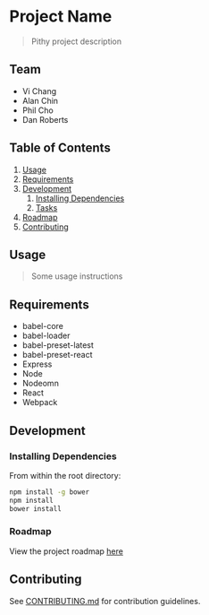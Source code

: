 # Project Name

> Pithy project description

## Team

  - Vi Chang
  - Alan Chin
  - Phil Cho
  - Dan Roberts

## Table of Contents

1. [Usage](#Usage)
1. [Requirements](#requirements)
1. [Development](#development)
    1. [Installing Dependencies](#installing-dependencies)
    1. [Tasks](#tasks)
1. [Roadmap](#roadmap)
1. [Contributing](#contributing)

## Usage

> Some usage instructions

## Requirements

- babel-core
- babel-loader
- babel-preset-latest
- babel-preset-react
- Express
- Node
- Nodeomn
- React
- Webpack


## Development

### Installing Dependencies

From within the root directory:

```sh
npm install -g bower
npm install
bower install
```

### Roadmap

View the project roadmap [here](https://docs.google.com/document/d/1TFdDzi3ELo2wi1CWtThc8EXoplLz35ehzBUZWbLi9vY/edit?usp=sharing)


## Contributing

See [CONTRIBUTING.md](CONTRIBUTING.md) for contribution guidelines.
